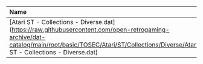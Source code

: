 |Name|Size|
|:---|---:|
|[Atari ST - Collections - Diverse.dat](https://raw.githubusercontent.com/open-retrogaming-archive/dat-catalog/main/root/basic/TOSEC/Atari/ST/Collections/Diverse/Atari ST - Collections - Diverse.dat)|48777|
